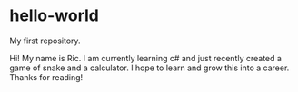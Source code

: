# hello-world
My first repository.

Hi! My name is Ric. I am currently learning c# and just recently created a game of snake and a calculator. I hope to learn and grow this into a career. Thanks for reading!
